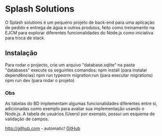 # Splash Solutions
O Splash solutions é um pequeno projeto de back-end para uma aplicação de pedido e entrega de água e outros produtos, feito como treinamento na EJCM para explorar diferentes funcionalidades do Node.js como iniciativa para troca de stack.

## Instalação
Para rodar o projecto, crie um arquivo "database.sqlite" na pasta "databases" execute os seguintes comandos:
npm install (para instalar dependências)
npm run typeorm migration:run (para executar migrations)
npm run dev (para rodar o projeto)

### Obs
As tabelas do BD implementam algumas funcionalidades diferentes entre si, adicionadas como exemplo para avaliar sua implementação usando o Node.js. A tabela de usuários (Users) por exemplo, possui um esquema de validação de campos.

http://github.com - automatic!
[GitHub](http://github.com)
